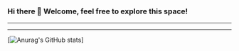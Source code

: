 <!--Customizing Profile - God Level!-->

<!--First Greeting-->
### Hi there 👋 Welcome, feel free to explore this space!

---
<!--
**yioshisancen/yioshisancen** is a ✨ _special_ ✨ repository because its `README.md` (this file) appears on your GitHub profile.

Here are some ideas to get you started:

- 🔭 I’m currently working on ...
- 🌱 I’m currently learning ...
- 👯 I’m looking to collaborate on ...
- 🤔 I’m looking for help with ...
- 💬 Ask me about ...
- 📫 How to reach me: ..
- 😄 Pronouns: ...
- ⚡ Fun fact: ...
-->
---

<!--Profile Stats-->
[![Anurag's GitHub stats](https://github-readme-stats.vercel.app/api?username=yioshisancen)]
